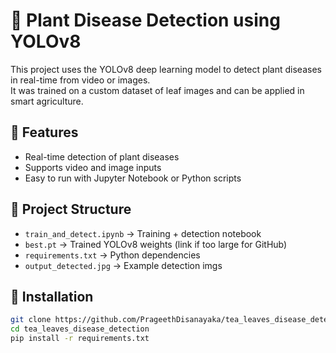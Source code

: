 # 🌿 Plant Disease Detection using YOLOv8

This project uses the YOLOv8 deep learning model to detect plant diseases in real-time from video or images.  
It was trained on a custom dataset of leaf images and can be applied in smart agriculture.

## 🚀 Features
- Real-time detection of plant diseases
- Supports video and image inputs
- Easy to run with Jupyter Notebook or Python scripts

## 📂 Project Structure
- `train_and_detect.ipynb` → Training + detection notebook
- `best.pt` → Trained YOLOv8 weights (link if too large for GitHub)
- `requirements.txt` → Python dependencies
- `output_detected.jpg` → Example detection imgs

## 🔧 Installation
```bash
git clone https://github.com/PrageethDisanayaka/tea_leaves_disease_detection
cd tea_leaves_disease_detection
pip install -r requirements.txt
